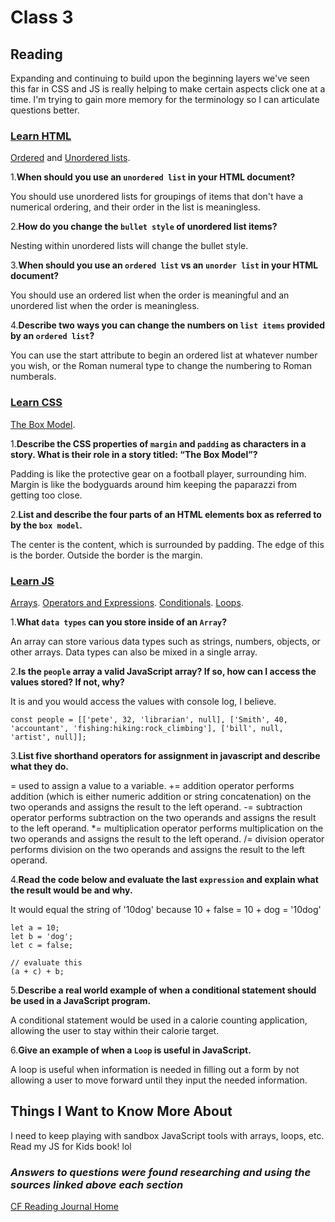# Class 3

## Reading

Expanding and continuing to build upon the beginning layers we've seen this far in CSS and JS is really helping to make certain aspects click one at a time. I'm trying to gain more memory for the terminology so I can articulate questions better.

### [Learn HTML](https://developer.mozilla.org/en-US/docs/Web/HTML)

[Ordered](https://developer.mozilla.org/en-US/docs/Web/HTML/Element/ol) and [Unordered lists](https://developer.mozilla.org/en-US/docs/Web/HTML/Element/ul).

1.**When should you use an `unordered list` in your HTML document?**

You should use unordered lists for groupings of items that don't have a numerical ordering, and their order in the list is meaningless.

2.**How do you change the `bullet style` of unordered list items?**

Nesting within unordered lists will change the bullet style.

3.**When should you use an `ordered list` vs an `unorder list` in your HTML document?**

You should use an ordered list when the order is meaningful and an unordered list when the order is meaningless.

4.**Describe two ways you can change the numbers on `list items` provided by an `ordered list`?**

You can use the start attribute to begin an ordered list at whatever number you wish, or the Roman numeral type to change the numbering to Roman numberals.

### [Learn CSS](https://developer.mozilla.org/en-US/docs/Learn/CSS)

[The Box Model](https://developer.mozilla.org/en-US/docs/Learn/CSS/Building_blocks/The_box_model).

1.**Describe the CSS properties of `margin` and `padding` as characters in a story. What is their role in a story titled: “The Box Model”?**

Padding is like the protective gear on a football player, surrounding him. Margin is like the bodyguards around him keeping the paparazzi from getting too close.

2.**List and describe the four parts of an HTML elements box as referred to by the `box model`.**

The center is the content, which is surrounded by padding. The edge of this is the border. Outside the border is the margin.

### [Learn JS](https://developer.mozilla.org/en-US/docs/Learn/JavaScript)

[Arrays](https://developer.mozilla.org/en-US/docs/Learn/JavaScript/First_steps/Arrays). [Operators and Expressions](https://developer.mozilla.org/en-US/docs/Web/JavaScript/Guide/Expressions_and_Operators). [Conditionals](https://developer.mozilla.org/en-US/docs/Learn/JavaScript/Building_blocks/conditionals). [Loops](https://developer.mozilla.org/en-US/docs/Learn/JavaScript/Building_blocks/Looping_code).

1.**What `data types` can you store inside of an `Array`?**

An array can store various data types such as strings, numbers, objects, or other arrays. Data types can also be mixed in a single array.

2.**Is the `people` array a valid JavaScript array? If so, how can I access the values stored? If not, why?**

It is and you would access the values with console log, I believe.

 ```text
 const people = [['pete', 32, 'librarian', null], ['Smith', 40, 'accountant', 'fishing:hiking:rock_climbing'], ['bill', null, 'artist', null]];
```

3.**List five shorthand operators for assignment in javascript and describe what they do.**

= used to assign a value to a variable.
+= addition operator performs addition (which is either numeric addition or string concatenation) on the two operands and assigns the result to the left operand.
-= subtraction operator performs subtraction on the two operands and assigns the result to the left operand.
*= multiplication operator performs multiplication on the two operands and assigns the result to the left operand.
/= division operator performs division on the two operands and assigns the result to the left operand.

4.**Read the code below and evaluate the last `expression` and explain what the result would be and why.**

It would equal the string of '10dog' because 10 + false = 10 + dog = '10dog'

 ```text
 let a = 10;
 let b = 'dog';
 let c = false;

 // evaluate this
 (a + c) + b;
 ```

5.**Describe a real world example of when a conditional statement should be used in a JavaScript program.**

A conditional statement would be used in a calorie counting application, allowing the user to stay within their calorie target.

6.**Give an example of when a `Loop` is useful in JavaScript.**

A loop is useful when information is needed in filling out a form by not allowing a user to move forward until they input the needed information.

## Things I Want to Know More About

I need to keep playing with sandbox JavaScript tools with arrays, loops, etc. Read my JS for Kids book! lol

### ***Answers to questions were found researching and using the sources linked above each section***

[CF Reading Journal Home](../README.md)
